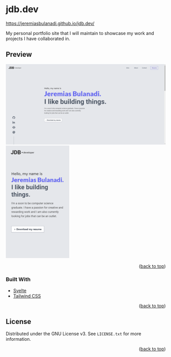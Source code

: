 # jdb.dev

https://jeremiasbulanadi.github.io/jdb.dev/

My personal portfolio site that I will maintain to showcase my work and projects I have collaborated in.

<!-- ABOUT THE PROJECT -->
## Preview

<p float="left">
<img src="/images/screenshot1.png" alt="jdb.dev desktop preview" width="700" />
<img src="/images/screenshot2.png" alt="jdb.dev mobile preview" width="200" /> 
</p>



<p align="right">(<a href="#top">back to top</a>)</p>

### Built With

* [Svelte](https://svelte.dev/)
* [Tailwind CSS](https://tailwindcss.com/)

<p align="right">(<a href="#top">back to top</a>)</p>


<!-- LICENSE -->
## License

Distributed under the GNU License v3. See `LICENSE.txt` for more information.

<p align="right">(<a href="#top">back to top</a>)</p>
